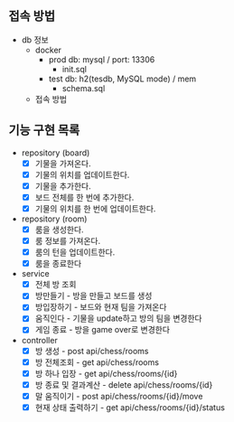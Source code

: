 ## 접속 방법

- db 정보
    - docker
        - prod db: mysql / port: 13306
            - init.sql
        - test db: h2(tesdb, MySQL mode) / mem
            - schema.sql
    - 접속 방법

## 기능 구현 목록

- repository (board)
    - [x] 기물을 가져온다.
    - [x] 기물의 위치를 업데이트한다.
    - [x] 기물을 추가한다.
    - [x] 보드 전체를 한 번에 추가한다.
    - [x] 기물의 위치를 한 번에 업데이트한다.

- repository (room)
    - [x] 룸을 생성한다.
    - [x] 룸 정보를 가져온다.
    - [x] 룸의 턴을 업데이트한다.
    - [x] 룸을 종료한다

- service
    - [x] 전체 방 조회
    - [x] 방만들기 - 방을 만들고 보드를 생성
    - [x] 방입장하기 - 보드와 현재 팀을 가져온다
    - [x] 움직인다 - 기물을 update하고 방의 팀을 변경한다
    - [x] 게임 종료 - 방을 game over로 변경한다

- controller
    - [x] 방 생성 - post api/chess/rooms
    - [x] 방 전체조회 - get api/chess/rooms
    - [x] 방 하나 입장 - get api/chess/rooms/{id}
    - [x] 방 종료 및 결과계산 - delete api/chess/rooms/{id}
    - [x] 말 움직이기 - post api/chess/rooms/{id}/move
    - [x] 현재 상태 출력하기 - get api/chess/rooms/{id}/status
